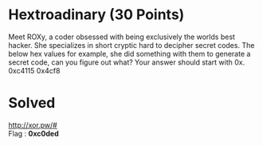 # Hextroadinary (30 Points)
Meet ROXy, a coder obsessed with being exclusively the worlds best hacker. She specializes in short cryptic hard to decipher secret codes. The below hex values for example, she did something with them to generate a secret code, can you figure out what? Your answer should start with 0x.
<br>
0xc4115 0x4cf8
# Solved
http://xor.pw/#<br>
Flag : <b>0xc0ded</b>
